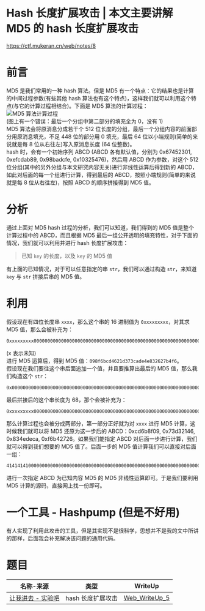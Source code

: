 <!-- hash 长度扩展攻击 -->
<!-- 本文主要讲解 MD5 的 hash 长度扩展攻击 -->
# Hash 长度扩展攻击 | 本文主要讲解 MD5 的 hash 长度扩展攻击

https://ctf.mukeran.cn/web/notes/8

前言
====
MD5 是我们常用的一种 hash 算法。但是 MD5 有一个特点：它的结果也是计算的中间过程参数(有些其他 hash 算法也有这个特点)，这样我们就可以利用这个特点(与它的计算过程相结合)。下面是 MD5 算法的计算过程：
![MD5 算法计算过程](https://ctf.mukeran.cn/static/img/Web_Note_8_1.png)  
(图上有一个错误：最后一个分组中第二部分的填充全为 0，没有 1)  
MD5 算法会将原消息分成若干个 512 位长度的分组，最后一个分组内容的前面部分用原消息填充，不足 448 位的部分用 0 填充，最后 64 位以小端规则(简单的来说就是每 8 位从右往左)写入原消息长度 (64 位整数)。  
hash 时，会有一个初始序列 ABCD (ABCD 各有默认值，分别为 0x67452301, 0xefcdab89, 0x98badcfe, 0x10325476)，然后用 ABCD 作为参数，对这个 512 位分组(其中的另外分组与本文研究内容无关)进行非线性运算后得到新的 ABCD，如此对后面的每一个组进行计算，得到最后的 ABCD，按照小端规则(简单的来说就是每 8 位从右往左)，按照 ABCD 的顺序拼接得到 MD5 值。

分析
====
通过上面对 MD5 hash 过程的分析，我们可以知道，我们得到的 MD5 值是整个计算过程中的 ABCD，而且根据 MD5 最后一组公开透明的填充特性，对于下面的情况，我们就可以利用并进行 hash 长度扩展攻击：
> 已知 `key` 的长度，以及 `key` 的 MD5 值

有上面的已知情况，对于可以任意指定的串 `str`，我们可以通过构造 `str`，来知道 `key` 与 `str` 拼接后串的 MD5 值。

利用
====
假设现在有四位长度串 `xxxx`，那么这个串的 16 进制值为 `0xxxxxxxxx`，对其求 MD5 值，那么会被补充为：
```hex
0xxxxxxxxx000000000000000000000000000000000000000000000000000000000000000000000000000000000000000000000000000000002000000000000000
```

(x 表示未知)  
进行 MD5 运算后，得到 MD5 值：`098f6bcd4621d373cade4e832627b4f6`。  
假设现在我们要往这个串后面追加一个值，并且要推算出最后的 MD5 值，那么我们构造这个 `str`：
```hex
0x00000000000000000000000000000000000000000000000000000000000000000000000000000000000000000000000000000000200000000000000041414141
```

最后拼接后的这个串长度为 68，那个会被补充为：
```hex
0xxxxxxxxx00000000000000000000000000000000000000000000000000000000000000000000000000000000000000000000000000000000200000000000000041414141000000000000000000000000000000000000000000000000000000000000000000000000000000000000000000000000000000002200000000000000
```

那么计算过程也会被分成两部分，第一部分正好就为对 `xxxx` 进行 MD5 计算，这时候我们就可以将 MD5 还原为这一步后的 ABCD：0xcd6b8f09, 0x73d32146, 0x834edeca, 0xf6b42726。如果我们能指定 ABCD 对后面一步进行计算，我们就可以得到我们想要的 MD5 值了。后面一步的 MD5 值计算我们可以直接对后面一组：
```hex
41414141000000000000000000000000000000000000000000000000000000000000000000000000000000000000000000000000000000002200000000000000
```

进行一次指定 ABCD 为已知内容 MD5 的 MD5 非线性运算即可。于是我们要利用 MD5 计算的源码，直接网上找一份即可。

一个工具 - Hashpump (但是不好用)
====
有人实现了利用此攻击的工具，但是其实现不是很科学，思想并不是我的文中所讲的那样，后面我会补充解决该问题的通用代码。

题目
====
|名称-来源|类型|WriteUp|
|--------|---|--------|
|[让我进去 - 实验吧](http://www.shiyanbar.com/ctf/1848)|hash 长度扩展攻击|[Web_WriteUp_5](https://ctf.mukeran.cn/web/writeups/5)|